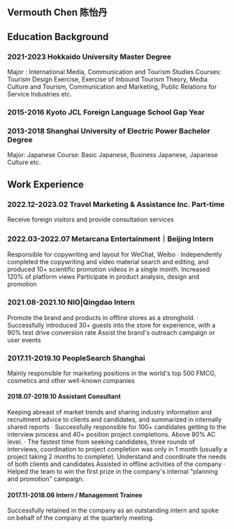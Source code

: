 ## Vermouth Chen 陈怡丹

## Education Background

### 2021-2023 Hokkaido University  Master Degree
Major : International Media, Communication and Tourism Studies 
Courses: Tourism Design Exercise,  Exercise of Inbound Tourism Theory, Media Culture and Tourism, Communication 
         and Marketing, Public Relations for Service Industries etc.
         
### 2015-2016 Kyoto JCL Foreign Language School Gap Year

### 2013-2018 Shanghai University of Electric Power  Bachelor Degree
Major: Japanese
Course: Basic Japanese, Business Japanese, Japanese Culture etc.

## Work Experience

### 2022.12-2023.02 Travel Marketing & Assistance Inc. Part-time
Receive foreign visitors and provide consultation services

### 2022.03-2022.07 Metarcana Entertainment｜Beijing  Intern
Responsible for copywriting and layout for WeChat, Weibo
 · Independently completed the copywriting and video material search and editing, and produced 10+ scientific promotion videos in a single month. Increased 120% of platform views
Participate in product analysis, design and promotion

### 2021.08-2021.10 NIO|Qingdao  Intern
Promote the brand and products in offline stores as a stronghold.
 · Successfully introduced 30+ guests into the store for experience, with a 90% test drive conversion rate
Assist the brand's outreach campaign or user events

### 2017.11-2019.10 PeopleSearch Shanghai 
Mainly responsible for marketing positions in the world's top 500 FMCG, cosmetics and other well-known companies

#### 2018.07-2019.10 Assistant Consultant 
Keeping abreast of market trends and sharing industry information and recruitment advice to clients and candidates, and summarized in internally shared reports
 · Successfully responsible for 100+ candidates getting to the interview process and 40+ position project completions. Above 80% AC level.
 · The fastest time from seeking candidates, three rounds of interviews, coordination to project completion was only in 1 month (usually a project taking 2 months to complete).
Understand and coordinate the needs of both clients and candidates
Assisted in offline activities of the company
 · Helped the team to win the first prize in the company's internal "planning and promotion" campaign.

#### 2017.11-2018.06 Intern / Management Trainee
Successfully retained in the company as an outstanding intern and spoke on behalf of the company at the quarterly meeting.



